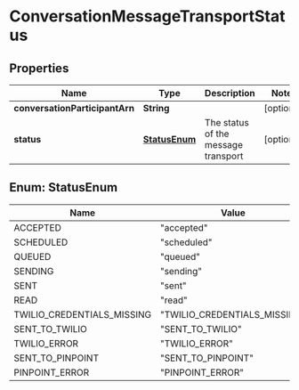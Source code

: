 
# ConversationMessageTransportStatus

## Properties
Name | Type | Description | Notes
------------ | ------------- | ------------- | -------------
**conversationParticipantArn** | **String** |  |  [optional]
**status** | [**StatusEnum**](#StatusEnum) | The status of the message transport |  [optional]


<a name="StatusEnum"></a>
## Enum: StatusEnum
Name | Value
---- | -----
ACCEPTED | &quot;accepted&quot;
SCHEDULED | &quot;scheduled&quot;
QUEUED | &quot;queued&quot;
SENDING | &quot;sending&quot;
SENT | &quot;sent&quot;
READ | &quot;read&quot;
TWILIO_CREDENTIALS_MISSING | &quot;TWILIO_CREDENTIALS_MISSING&quot;
SENT_TO_TWILIO | &quot;SENT_TO_TWILIO&quot;
TWILIO_ERROR | &quot;TWILIO_ERROR&quot;
SENT_TO_PINPOINT | &quot;SENT_TO_PINPOINT&quot;
PINPOINT_ERROR | &quot;PINPOINT_ERROR&quot;



